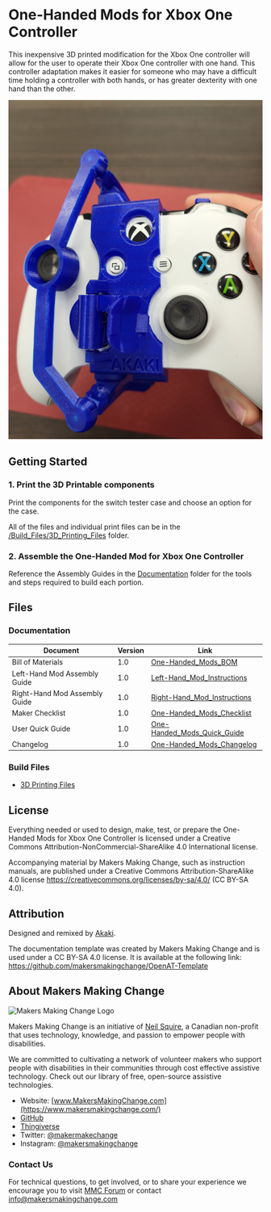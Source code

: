 <!--- 
Open Source Assistive Technology: GitHub Readme Template
 --->

<!---
INSTRUCTIONS
This is a markdown template for creating the README.md file in a GitHub repository. This file is rendered and displayed automatically when someone visits the repository.

This document includes helper text that will not be displayed when rendered. Any text between the less-than sign + exclamation mark + three hyphen-minus (<!---) and matching three hyphen-minus + greater-than sign will not be displayed. This helper text can be deleted once the corresponding section is completed.

 --->
 
 <!--- 
TITLE
Should match the name of the GitHub repository. Choose something descriptive rather than whimsical. 
 --->
 # One-Handed Mods for Xbox One Controller

<!--- 
SUMMARY
A brief summary of the project. What it does, who it is for, how much it costs.
 --->
This inexpensive 3D printed modification for the Xbox One controller will allow for the user to operate their Xbox One controller with one hand. This controller adaptation makes it easier for someone who may have a difficult time holding a controller with both hands, or has greater dexterity with one hand than the other.

<!--- 
PHOTO

 --->
![Right Hand Mod on Xbox One Controller](Photos/RH-Mod_On_Controller.jpg)

<!--- 
## More info at
 - [Makers Making Change Forum Thread](https://makersmakingchange.com/forum/topic/one-handed-mods-for-xbox-one-controller/) 
 - [Makers Making Change Project Page](https://makersmakingchange.com/project/one-handed-mods-for-xbox-one-controller/)
 --->


## Getting Started
<!--- 
Include an overall idea of what major steps are required to build the device.
 --->

### 1. Print the 3D Printable components
Print the components for the switch tester case and choose an option for the case.

All of the files and individual print files can be in the [/Build_Files/3D_Printing_Files](/Build_Files/3D_Printing_Files/) folder.

### 2. Assemble the One-Handed Mod for Xbox One Controller
Reference the Assembly Guides in the [Documentation](/Documentation) folder for the tools and steps required to build each portion.

## Files
<!---
FILES
This section includes all the information and files required to build and modify the device, including documentation, design files, and build files. 
--->

### Documentation
<!---
DOCUMENTATION

--->
| Document | Version | Link |
|----------|---------|------|
| Bill of Materials    | 1.0 | [One-Handed_Mods_BOM](/Documentation/Working_Documents/One-Handed_Mods_for_Xbox_One_Controller_BOM.xlsx) |
| Left-Hand Mod Assembly Guide       | 1.0 | [Left-Hand_Mod_Instructions](/Documentation/Left-Handed_Mod_for_Xbox_One_Controller_Assembly_Guide.pdf) |
| Right-Hand Mod Assembly Guide       | 1.0 | [Right-Hand_Mod_Instructions](/Documentation/Right-Handed_Mod_for_Xbox_One_Controller_Assembly_Guide.pdf) |
| Maker Checklist      | 1.0 | [One-Handed_Mods_Checklist](/Documentation/One-Handed_Mods_for_Xbox_One_Controller_Maker_Checklist.pdf) |
| User Quick Guide          | 1.0 | [One-Handed_Mods_Quick_Guide](/Documentation/One-Handed_Mods_for_Xbox_One_Controller_User_Guide.pdf)        |
| Changelog            | 1.0 | [One-Handed_Mods_Changelog](/Documentation/One-Handed_Mods_for_Xbox_One_Controller_Changelog.pdf)               |

### Build Files
<!---
BUILD FILES
This section i
--->
 - [3D Printing Files](/Build_Files/3D_Printing)

## License
<!---
LICENSE
Choose an appropriate license. We recommend an open-source hardware compatible license.
--->
Everything needed or used to design, make, test, or prepare the One-Handed Mods for Xbox One Controller is licensed under a Creative Commons Attribution-NonCommercial-ShareAlike 4.0 International license.

Accompanying material by Makers Making Change, such as instruction manuals, are published under a Creative Commons Attribution-ShareAlike 4.0 license <https://creativecommons.org/licenses/by-sa/4.0/> (CC BY-SA 4.0).

## Attribution
<!---
ATTRIBUTION
Include any information related to the development of the design. This may include who identified the initial challenge, who contributed to the design
--->
Designed and remixed by [Akaki](https://www.printables.com/social/106360-akaki/about).

The documentation template was created by Makers Making Change and is used under a CC BY-SA 4.0 license. It is available at the following link: https://github.com/makersmakingchange/OpenAT-Template



## About Makers Making Change
<img src="https://www.makersmakingchange.com/wp-content/uploads/logo/mmc_logo.svg" width="500" alt="Makers Making Change Logo">

Makers Making Change is an initiative of [Neil Squire](https://www.neilsquire.ca/), a Canadian non-profit that uses technology, knowledge, and passion to empower people with disabilities.

We are committed to cultivating a network of volunteer makers who support people with disabilities in their communities through cost effective assistive technology. Check out our library of free, open-source assistive technologies.

 - Website: [www.MakersMakingChange.com](https://www.makersmakingchange.com/)
 - [GitHub](https://github.com/makersmakingchange)
 - [Thingiverse](https://www.thingiverse.com/makersmakingchange/about)
 - Twitter: [@makermakechange](https://twitter.com/makermakechange)
 - Instagram: [@makersmakingchange](https://www.instagram.com/makersmakingchange)

### Contact Us
For technical questions, to get involved, or to share your experience we encourage you to visit [MMC Forum](https://forum.makersmakingchange.com) or contact info@makersmakingchange.com
